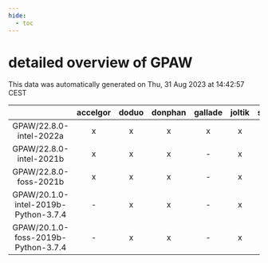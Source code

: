 ```yaml
---
hide:
  - toc
---
```


detailed overview of GPAW
=========================


This data was automatically generated on Thu, 31 Aug 2023 at 14:42:57 CEST  

| |accelgor|doduo|donphan|gallade|joltik|skitty|swalot|victini|
| :---: | :---: | :---: | :---: | :---: | :---: | :---: | :---: | :---: |
|GPAW/22.8.0-intel-2022a|x|x|x|x|x|x|x|x|
|GPAW/22.8.0-intel-2021b|x|x|x|-|x|x|x|x|
|GPAW/22.8.0-foss-2021b|x|x|x|-|x|x|x|x|
|GPAW/20.1.0-intel-2019b-Python-3.7.4|-|x|x|-|x|x|-|x|
|GPAW/20.1.0-foss-2019b-Python-3.7.4|-|x|x|-|x|x|-|x|

